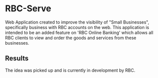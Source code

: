 # RBC-Serve

Web Application created to improve the visibility of "Small Businesses", specifically business with RBC accounts on the web. This application is intended to be an added feature on 'RBC Online Banking' which allows all RBC clients to view and order the goods and services from these businesses. 

## Results
The idea was picked up  and is currently in development by RBC.
